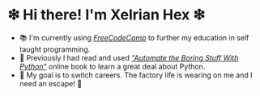 
# ❇ Hi there! I'm **Xelrian Hex** ❇

- 📚 I'm currently using *[FreeCodeCamp](https://www.freecodecamp.org/)* to further my education in self taught programming.
- 🦾 Previously I had read and used *["Automate the Boring Stuff With Python"](https://automatetheboringstuff.com/)* online book to learn a great deal about Python.
- 🏁 My goal is to switch careers. The factory life is wearing on me and I need an escape! 🏁 
<!---
XelrianHex/XelrianHex is a ✨ special ✨ repository because its `README.md` (this file) appears on your GitHub profile.
You can click the Preview link to take a look at your changes.
--->
